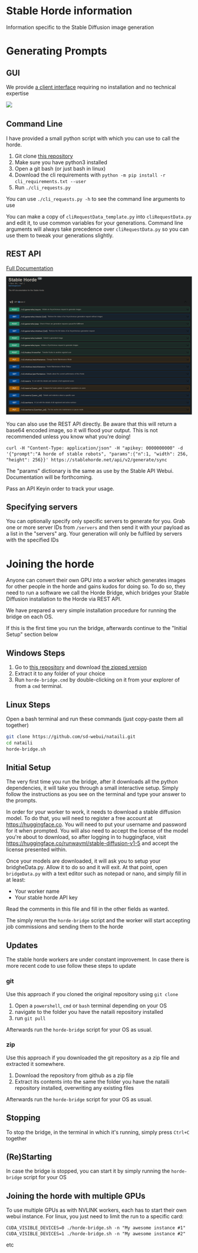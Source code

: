 # Stable Horde information

Information specific to the Stable Diffusion image generation

# Generating Prompts

## GUI

We provide [a client interface](https://dbzer0.itch.io/stable-horde-client) requiring no installation and no technical expertise

<img src="https://raw.githubusercontent.com/db0/Stable-Horde-Client/main/screenshot.png" width="500" />


## Command Line

I have provided a small python script with which you can use to call the horde.

1. Git clone [this repository](https://github.com/db0/Stable-Horde)
1. Make sure you have python3 installed
1. Open a git bash (or just bash in linux)
1. Download the cli requirements with `python -m pip install -r cli_requirements.txt --user`
1. Run `./cli_requests.py` 

You can use `./cli_requests.py -h` to see the command line arguments to use

You can make a copy of `cliRequestData_template.py` into `cliRequestData.py` and edit it, to use common variables for your generations. Command line arguments will always take precedence over `cliRequestData.py` so you can use them to tweak your generations slightly.

## REST API

[Full Documentation](https://stablehorde.net/api)

![](api_screenshot.png)

You can also use the REST API directly. Be aware that this will return a base64 encoded image, so it will flood your output. This is not recommended unless you know what you're doing!

```
curl -H "Content-Type: application/json" -H "apikey: 0000000000" -d '{"prompt":"A horde of stable robots", "params":{"n":1, "width": 256, "height": 256}}' https://stablehorde.net/api/v2/generate/sync
```

The "params" dictionary is the same as use by the Stable API Webui. Documentation will be forthcoming.

Pass an API Keyin order to track your usage.

## Specifying servers

You can optionally specify only specific servers to generate for you. Grab one or more server IDs from `/servers` and then send it with your payload as a list in the "servers" arg. Your generation will only be fulfiled by servers with the specified IDs


# Joining the horde

Anyone can convert their own GPU into a worker which generates images for other people in the horde and gains kudos for doing so. To do so, they need to run a software we call the Horde Bridge, which bridges your Stable Diffusion installation to the Horde via REST API.

We have prepared a very simple installation procedure for running the bridge on each OS.

If this is the first time you run the bridge, afterwards continue to the "Initial Setup" section below

## Windows Steps
1. Go to [this repository](https://github.com/sd-webui/nataili) and download [the zipped version](https://github.com/sd-webui/nataili/archive/refs/heads/main.zip)
1. Extract it to any folder of your choice
1. Run `horde-bridge.cmd` by double-clicking on it from your explorer of from a `cmd` terminal.

## Linux Steps
Open a bash terminal and run these commands (just copy-paste them all together)

```bash
git clone https://github.com/sd-webui/nataili.git
cd nataili
horde-bridge.sh
```

## Initial Setup

The very first time you run the bridge, after it downloads all the python dependencies, it will take you through a small interactive setup. Simply follow the instructions as you see on the terminal and type your answer to the prompts.

In order for your worker to work, it needs to download a stable diffusion model. To do that, you will need to register a free account at https://huggingface.co. You will need to put your username and password for it when prompted. You will also need to accept the license of the model you're about to download, so after logging in to huggingface, visit https://huggingface.co/runwayml/stable-diffusion-v1-5 and accept the license presented within.

Once your models are downloaded, it will ask you to setup your bridgheData.py. Allow it to do so and it will exit. At that point, open `bridgeData.py` with a text editor such as notepad or nano, and simply fill in at least:
   * Your worker name
   * Your stable horde API key

Read the comments in this file and fill in the other fields as wanted. 

The simply rerun the `horde-bridge` script and the worker will start accepting job commissions and sending them to the horde

## Updates

The stable horde workers are under constant improvement. In case there is more recent code to use follow these steps to update

### git

Use this approach if you cloned the original repository using `git clone`

1. Open a `powershell`, `cmd` or `bash` terminal depending on your OS
1. navigate to the folder you have the nataili repository installed
1. run `git pull`

Afterwards run the `horde-bridge` script for your OS as usual.

### zip

Use this approach if you downloaded the git repository as a zip file and extracted it somewhere.

1. Download the repository from github as a zip file
1. Extract its contents into the same the folder you have the nataili repository installed, overwriting any existing files

Afterwards run the `horde-bridge` script for your OS as usual.

## Stopping

To stop the bridge, in the terminal in which it's running, simply press `Ctrl+C` together

## (Re)Starting

In case the bridge is stopped, you can start it by simply running the `horde-bridge` script for your OS

## Joining the horde with multiple GPUs

To use multiple GPUs as with NVLINK workers, each has to start their own webui instance. For linux, you just need to limit the run to a specific card:

```
CUDA_VISIBLE_DEVICES=0 ./horde-bridge.sh -n "My awesome instance #1"
CUDA_VISIBLE_DEVICES=1 ./horde-bridge.sh -n "My awesome instance #2"
```
etc